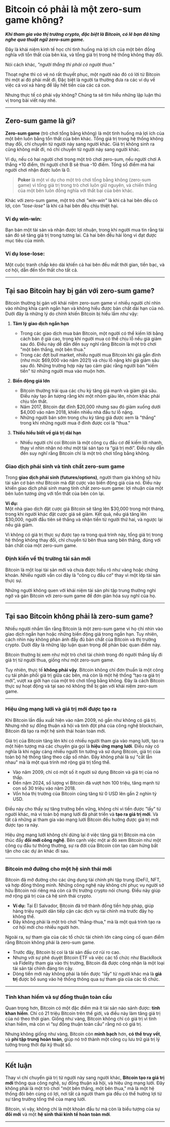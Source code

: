 # Bitcoin có phải là một zero-sum game không?
***Khi tham gia vào thị trường crypto, đặc biệt là Bitcoin, có lẽ bạn đã từng nghe qua thuật ngữ **zero-sum game**.***

Đây là khái niệm kinh tế học chỉ tình huống mà lợi ích của một bên đồng nghĩa với tổn thất của bên kia, và tổng giá trị trong hệ thống không thay đổi.

Nói cách khác, *"người thắng thì phải có người thua."*

Thoạt nghe thì có vẻ nó rất thuyết phục, một người nào đó có lời từ Bitcoin thì một ai đó phải mất đi. Đặc biệt là người ta thường đưa ra các ví dụ về việc cá voi xả hàng để lấy hết tiền của các cá con.

Nhưng thực tế có phải vậy không? Chúng ta sẽ tìm hiểu những lập luận thú vị trong bài viết này nhé.

---

## Zero-sum game là gì?

**Zero-sum game** (trò chơi tổng bằng không) là một tình huống mà lợi ích của một bên luôn bằng tổn thất của bên khác. Tổng giá trị trong hệ thống không thay đổi, chỉ chuyển từ người này sang người khác. Giá trị không sinh ra cũng không mất đi, nó chỉ chuyển từ người này sang người khác.

Ví dụ, nếu có hai người chơi trong một trò chơi zero-sum, nếu người chơi A thắng +10 điểm, thì người chơi B sẽ thua -10 điểm. Tổng số điểm mà hai người chơi nhận được luôn là 0.

> **Poker** là một ví dụ cho một trò chơi tổng bằng không (zero-sum game) vì tổng giá trị trong trò chơi luôn giữ nguyên, và chiến thắng của một bên luôn đồng nghĩa với thất bại của bên khác.

Khác với zero-sum game, một trò chơi *"win-win"* là khi cả hai bên đều có lợi, còn *"lose-lose"* là khi cả hai bên đều chịu thiệt hại.

### Ví dụ win-win:
Bạn bán một tài sản và nhận được lợi nhuận, trong khi người mua tin rằng tài sản đó sẽ tăng giá trị trong tương lai. Cả hai bên đều hài lòng vì đạt được mục tiêu của mình.

### Ví dụ lose-lose:
Một cuộc tranh chấp kéo dài khiến cả hai bên đều mất thời gian, tiền bạc, và cơ hội, dẫn đến tổn thất cho tất cả.

---

## Tại sao Bitcoin hay bị gán với zero-sum game?

Bitcoin thường bị gán với khái niệm zero-sum game vì nhiều người chỉ nhìn vào những khía cạnh ngắn hạn và không hiểu được bản chất dài hạn của nó. Dưới đây là những lý do chính khiến Bitcoin bị hiểu lầm như vậy:

1. **Tâm lý giao dịch ngắn hạn**  
   - Trong các giao dịch mua bán Bitcoin, một người có thể kiếm lời bằng cách bán ở giá cao, trong khi người mua có thể chịu lỗ nếu giá giảm sau đó. Điều này dễ dẫn đến suy nghĩ rằng Bitcoin là một trò chơi "một bên thắng, một bên thua."  
   - Trong các đợt bull market, nhiều người mua Bitcoin khi giá gần đỉnh (như mức $69,000 vào năm 2021) và chịu lỗ nặng khi giá giảm sâu sau đó. Những trường hợp này tạo cảm giác rằng người bán "kiếm tiền" từ những người mua vào muộn hơn.

2. **Biến động giá lớn**  
   - Bitcoin thường trải qua các chu kỳ tăng giá mạnh và giảm giá sâu. Điều này tạo ấn tượng rằng khi một nhóm giàu lên, nhóm khác phải chịu tổn thất.  
   - Năm 2017, Bitcoin đạt đỉnh $20,000 nhưng sau đó giảm xuống dưới $4,000 vào năm 2018, khiến nhiều nhà đầu tư lỗ nặng.  
   - Những người bán sớm trong chu kỳ tăng giá được xem là "thắng" trong khi những người mua ở đỉnh được coi là "thua."

3. **Thiếu hiểu biết về giá trị dài hạn**  
   - Nhiều người chỉ coi Bitcoin là một công cụ đầu cơ để kiếm lời nhanh, thay vì nhìn nhận nó như một tài sản tạo ra “giá trị mới”. Điều này dẫn đến suy nghĩ rằng Bitcoin chỉ là một trò chơi tổng bằng không.

### Giao dịch phái sinh và tính chất zero-sum game

Trong **giao dịch phái sinh (futures/options)**, người tham gia không sở hữu tài sản cơ bản như Bitcoin mà đặt cược vào biến động giá của nó. Điều này khiến giao dịch phái sinh mang tính chất zero-sum game: lợi nhuận của một bên luôn tương ứng với tổn thất của bên còn lại.

**Ví dụ:**  
Một nhà giao dịch đặt cược giá Bitcoin sẽ tăng lên $30,000 trong một tháng, trong khi người khác đặt cược giá sẽ giảm. Kết quả, nếu giá tăng lên $30,000, người đầu tiên sẽ thắng và nhận tiền từ người thứ hai, và ngược lại nếu giá giảm.

Vì không có giá trị thực sự được tạo ra trong quá trình này, tổng giá trị trong hệ thống không thay đổi, chỉ chuyển từ bên thua sang bên thắng, đúng với bản chất của một zero-sum game.

### Định kiến về thị trường tài sản mới

Bitcoin là một loại tài sản mới và chưa được hiểu rõ như vàng hoặc chứng khoán. Nhiều người vẫn coi đây là "công cụ đầu cơ" thay vì một lớp tài sản thực sự.

Những người không quen với khái niệm tài sản phi tập trung thường nghi ngờ và gán Bitcoin với zero-sum game để đơn giản hóa suy nghĩ của họ.

---

## Tại sao Bitcoin không phải là zero-sum game?

Nhiều người nhầm lẫn rằng Bitcoin là một zero-sum game vì họ chỉ nhìn vào giao dịch ngắn hạn hoặc những biến động giá trong ngắn hạn. Tuy nhiên, cách nhìn này không phản ánh đầy đủ bản chất của Bitcoin và thị trường crypto. Dưới đây là những lập luận quan trọng để phản bác quan điểm này.

Bitcoin thường bị xem như một trò chơi tài chính trong đó người thắng lấy đi giá trị từ người thua, giống như một zero-sum game. 

Tuy nhiên, thực tế **không phải vậy**. Bitcoin không chỉ đơn thuần là một công cụ tái phân phối giá trị giữa các bên, mà còn là một hệ thống “tạo ra giá trị mới”, vượt xa giới hạn của một trò chơi tổng bằng không. Đây là cách Bitcoin thực sự hoạt động và tại sao nó không thể bị gán với khái niệm zero-sum game.

---

### Hiệu ứng mạng lưới và giá trị mới được tạo ra

Khi Bitcoin lần đầu xuất hiện vào năm 2009, nó gần như không có giá trị. Nhưng nhờ sự đồng thuận xã hội và tính đột phá của công nghệ blockchain, Bitcoin đã tạo ra một hệ sinh thái hoàn toàn mới.

Giá trị của Bitcoin tăng lên khi có nhiều người tham gia vào mạng lưới, tạo ra một hiện tượng mà các chuyên gia gọi là **hiệu ứng mạng lưới**. Điều này có nghĩa là khi ngày càng nhiều người tin tưởng và sử dụng Bitcoin, giá trị của toàn bộ hệ thống tăng theo cấp số nhân. Đây không phải là sự "cắt lẫn nhau" mà là một quá trình mở rộng giá trị tổng thể.

- Vào năm 2009, chỉ có một số ít người sử dụng Bitcoin và giá trị của nó thấp.  
- Đến năm 2024, số lượng ví Bitcoin đã vượt hơn 100 triệu, tăng mạnh từ con số 30 triệu vào năm 2018.  
- Vốn hóa thị trường của Bitcoin cũng tăng từ 0 USD lên gần 2 nghìn tỷ USD.

Điều này cho thấy sự tăng trưởng bền vững, không chỉ vì tiền được "lấy" từ người khác, mà vì toàn bộ mạng lưới đã phát triển và **tạo ra giá trị mới**. Và tất cả những ai tham gia vào mạng lưới Bitcoin đều hưởng được giá trị mới được tạo ra này.

Hiệu ứng mạng lưới không chỉ dừng lại ở việc tăng giá trị Bitcoin mà còn thúc đẩy **đổi mới công nghệ**. Bên cạnh việc một ai đó xem Bitcoin như một công cụ đầu tư thông thường, sự ra đời của Bitcoin còn tạo cảm hứng bất tận cho các dự án khác đi sau. 

---

### Bitcoin mở đường cho một hệ sinh thái mới

Bitcoin đã mở đường cho các ứng dụng tài chính phi tập trung (DeFi), NFT, và hợp đồng thông minh. Những công nghệ này không chỉ phục vụ người sở hữu Bitcoin nói riêng mà còn cả thị trường crypto nói chung. Điều này giúp mở rộng giá trị của cả hệ sinh thái crypto.

- **Ví dụ:** Tại El Salvador, Bitcoin đã trở thành đồng tiền hợp pháp, giúp hàng triệu người dân tiếp cận các dịch vụ tài chính mà trước đây họ không thể.  
- Đây không phải là một trò chơi "thắng-thua," mà là một quá trình tạo ra cơ hội mới cho nhiều người hơn.

Ngoài ra, sự tham gia của các tổ chức tài chính lớn càng củng cố quan điểm rằng Bitcoin không phải là zero-sum game.

- Trước đây, Bitcoin bị coi là tài sản đầu cơ rủi ro cao.  
- Nhưng với sự phê duyệt Bitcoin ETF và việc các tổ chức như BlackRock và Fidelity tham gia vào thị trường, Bitcoin đã được công nhận là một loại tài sản tài chính đáng tin cậy.  
- Dòng tiền mới này không phải là tiền được "lấy" từ người khác mà là **giá trị** được bổ sung vào hệ thống thông qua sự tham gia của các tổ chức.

---

### Tính khan hiếm và sự đồng thuận toàn cầu

Quan trọng hơn, Bitcoin có một đặc điểm mà ít tài sản nào sánh được: **tính khan hiếm**. Chỉ có 21 triệu Bitcoin trên thế giới, và điều này làm tăng giá trị của nó theo thời gian. Giống như vàng, Bitcoin không chỉ có giá trị vì tính khan hiếm, mà còn vì “sự đồng thuận toàn cầu” rằng nó có giá trị.

Nhưng không giống như vàng, Bitcoin còn **minh bạch** hơn, **có thể truy vết**, và **phi tập trung hoàn toàn**, giúp nó trở thành một công cụ lưu trữ giá trị lý tưởng trong thời đại kỹ thuật số.

---

## Kết luận

Thay vì chỉ chuyển giá trị từ người này sang người khác, **Bitcoin tạo ra giá trị mới** thông qua công nghệ, sự đồng thuận xã hội, và hiệu ứng mạng lưới. Đây không phải là một trò chơi "một bên thắng, một bên thua," mà là một hệ thống đôi bên cùng có lợi, nơi tất cả người tham gia đều có thể hưởng lợi từ sự tăng trưởng tổng thể của mạng lưới. 

Bitcoin, vì vậy, không chỉ là một khoản đầu tư mà còn là biểu tượng của sự **đổi mới** và một **hệ sinh thái kinh tế hoàn toàn mới**.


---

